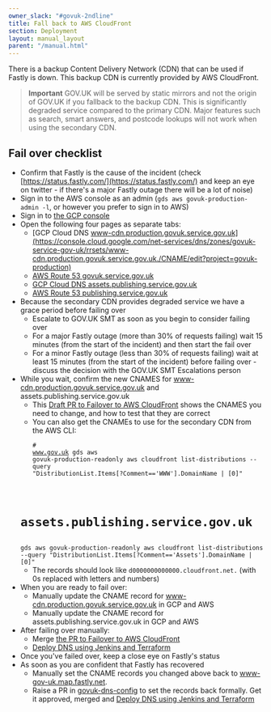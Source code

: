 ```yaml
---
owner_slack: "#govuk-2ndline"
title: Fall back to AWS CloudFront
section: Deployment
layout: manual_layout
parent: "/manual.html"
---
```


There is a backup Content Delivery Network (CDN) that can be used if Fastly is down.
This backup CDN is currently provided by AWS CloudFront.

> **Important** GOV.UK will be served by static mirrors and not the origin of GOV.UK if you fallback to the backup CDN.
> This is significantly degraded service compared to the primary CDN. Major features such as search, smart answers, and
> postcode lookups will not work when using the secondary CDN.

## Fail over checklist

- Confirm that Fastly is the cause of the incident (check [https://status.fastly.com/](https://status.fastly.com/)
  and keep an eye on twitter - if there's a major Fastly outage there will be a lot of noise)
- Sign in to the AWS console as an admin (`gds aws govuk-production-admin -l`, or however you prefer to sign in to AWS)
- Sign in to [the GCP console](https://console.cloud.google.com/home/dashboard?project=govuk-production)
- Open the following four pages as separate tabs:
  - [GCP Cloud DNS www-cdn.production.govuk.service.gov.uk](https://console.cloud.google.com/net-services/dns/zones/govuk-service-gov-uk/rrsets/www-cdn.production.govuk.service.gov.uk./CNAME/edit?project=govuk-production)
  - [AWS Route 53 govuk.service.gov.uk](https://console.aws.amazon.com/route53/v2/hostedzones#ListRecordSets/Z22RPYZA77J620)
  - [GCP Cloud DNS assets.publishing.service.gov.uk](https://console.cloud.google.com/net-services/dns/zones/publishing-service-gov-uk/rrsets/assets.publishing.service.gov.uk./CNAME/edit?project=govuk-production)
  - [AWS Route 53 publishing.service.gov.uk](https://console.aws.amazon.com/route53/v2/hostedzones#ListRecordSets/Z3SBFBO09PD5HF)
- Because the secondary CDN provides degraded service we have a grace period
  before failing over
  - Escalate to GOV.UK SMT as soon as you begin to consider failing over
  - For a major Fastly outage (more than 30% of requests failing) wait 15
    minutes (from the start of the incident) and then start the fail over
  - For a minor Fastly outage (less than 30% of requests failing) wait at least
    15 minutes (from the start of the incident) before failing over - discuss
    the decision with the GOV.UK SMT Escalations person
- While you wait, confirm the new CNAMES for www-cdn.production.govuk.service.gov.uk and assets.publishing.service.gov.uk
  - This [Draft PR to Failover to AWS CloudFront](https://github.com/alphagov/govuk-dns-config/pull/714) shows the CNAMES you need to change, and how to test that they are correct
  - You can also get the CNAMEs to use for the secondary CDN from the AWS CLI: <div class="highlight"><pre class="highlight plaintext"><code># www.gov.uk
  gds aws govuk-production-readonly aws cloudfront list-distributions --query "DistributionList.Items[?Comment=='WWW'].DomainName | [0]"
  # assets.publishing.service.gov.uk
  gds aws govuk-production-readonly aws cloudfront list-distributions --query "DistributionList.Items[?Comment=='Assets'].DomainName | [0]"</code></pre></div>
  - The records should look like `d0000000000000.cloudfront.net.` (with 0s replaced with letters and numbers)
- When you are ready to fail over:
  - Manually update the CNAME record for www-cdn.production.govuk.service.gov.uk in GCP and AWS
  - Manually update the CNAME record for assets.publishing.service.gov.uk in GCP and AWS
- After failing over manually:
  - Merge [the PR to Failover to AWS CloudFront](https://github.com/alphagov/govuk-dns-config/pull/714)
  - [Deploy DNS using Jenkins and Terraform](/manual/dns.html#making-changes-to-publishing-service-gov-uk)
- Once you've failed over, keep a close eye on Fastly's status
- As soon as you are confident that Fastly has recovered
  - Manually set the CNAME records you changed above back to www-gov-uk.map.fastly.net.
  - Raise a PR in [govuk-dns-config](https://github.com/alphagov/govuk-dns-config) to set the records back formally. Get it approved, merged and [Deploy DNS using Jenkins and Terraform](/manual/dns.html#making-changes-to-publishing-service-gov-uk)
